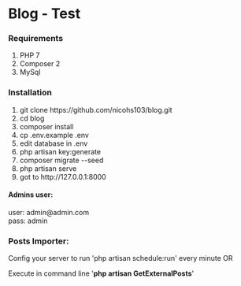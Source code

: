 <h1>Blog - Test</h1>
<p></p>
<h3>Requirements</h3>
<ol>
    <li>PHP 7</li>
    <li>Composer 2</li>
    <li>MySql</li>
</ol>
<p></p>
<h3>Installation</h3>
<ol>
    <li>git clone https://github.com/nicohs103/blog.git</li>
    <li>cd blog</li>
    <li>composer install</li>
    <li>cp .env.example .env</li>
    <li>edit database in .env</li>
    <li>php artisan key:generate</li>
    <li>composer migrate --seed</li>
    <li>php artisan serve</li>
    <li>got to http://127.0.0.1:8000</li>
</ol>
<p></p>
<h4>Admins user:</h4>
<p>user: admin@admin.com<br/>pass: admin</p>
<p></p>
<h3>Posts Importer:</h3>
<p>Config your server to run 'php artisan schedule:run' every minute OR</p>
<p>Execute in command line '<strong>php artisan GetExternalPosts</strong>'</p>
<p></p>
